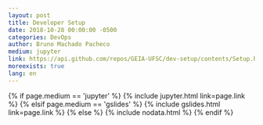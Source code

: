 ```yaml
---
layout: post
title: Developer Setup
date: 2018-10-28 00:00:00 -0500
categories: DevOps
author: Bruno Machado Pacheco
medium: jupyter
link: https://api.github.com/repos/GEIA-UFSC/dev-setup/contents/Setup.html?ref=master
moreexists: true
lang: en
---
```


<div>
    {% if page.medium == 'jupyter' %}
        {% include jupyter.html link=page.link %}
    {% elsif page.medium == 'gslides' %}
        {% include gslides.html link=page.link %}
    {% else %}
        {% include nodata.html %}
    {% endif %}
</div>
